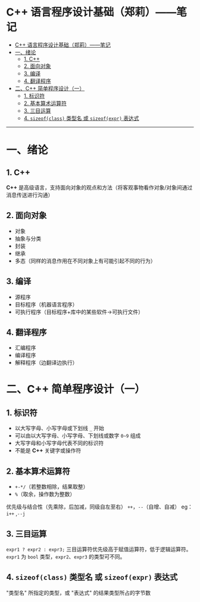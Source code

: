 C++ 语言程序设计基础（郑莉）——笔记
===

- [C++ 语言程序设计基础（郑莉）——笔记](#c-语言程序设计基础郑莉笔记)
- [一、绪论](#一绪论)
  - [1. C++](#1-c)
  - [2. 面向对象](#2-面向对象)
  - [3. 编译](#3-编译)
  - [4. 翻译程序](#4-翻译程序)
- [二、C++ 简单程序设计（一）](#二c-简单程序设计一)
  - [1. 标识符](#1-标识符)
  - [2. 基本算术运算符](#2-基本算术运算符)
  - [3. 三目运算](#3-三目运算)
  - [4. `sizeof(class)` 类型名 或 `sizeof(expr)` 表达式](#4-sizeofclass-类型名-或-sizeofexpr-表达式)

---

# 一、绪论

## 1. C++

**C++** 是高级语言，支持面向对象的观点和方法（将客观事物看作对象/对象间通过消息传送进行沟通）

## 2. 面向对象

- 对象
- 抽象与分类
- 封装
- 继承
- 多态（同样的消息作用在不同对象上有可能引起不同的行为）

## 3. 编译

- 源程序
- 目标程序（机器语言程序）
- 可执行程序（目标程序+库中的某些软件->可执行文件）

## 4. 翻译程序

- 汇编程序  
- 编译程序  
- 解释程序（边翻译边执行）

# 二、C++ 简单程序设计（一）

## 1. 标识符

- 以大写字母、小写字母或下划线 `_` 开始
- 可以由以大写字母、小写字母、下划线或数字 `0~9` 组成
- 大写字母和小写字母代表不同的标识符
- 不能是 **C++** 关键字或操作符

## 2. 基本算术运算符

- `+-*/`（若整数相除，结果取整）
- `%`（取余，操作数为整数）
  
优先级与结合性（先乘除，后加减，同级自左至右）
`++`，`--`（自增、自减） eg：`i++` ,`--j`

## 3. 三目运算

`expr1 ? expr2 : expr3;` 三目运算符优先级高于赋值运算符，低于逻辑运算符。
`expr1` 为 `bool` 类型，`expr2`、`expr3` 的类型可不同。

## 4. `sizeof(class)` 类型名 或 `sizeof(expr)` 表达式

"类型名" 所指定的类型，或 "表达式" 的结果类型所占的字节数
